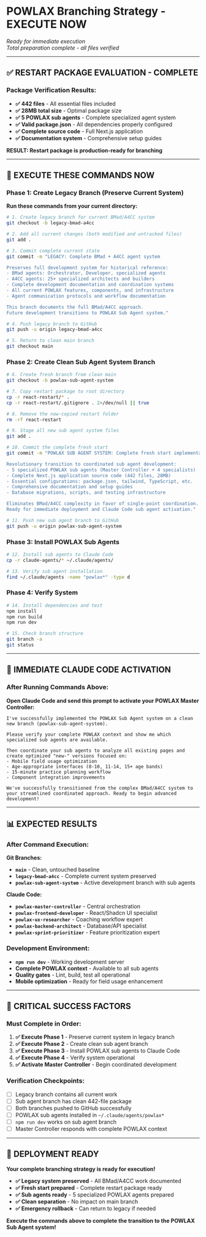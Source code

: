 # POWLAX Branching Strategy - EXECUTE NOW

*Ready for immediate execution*  
*Total preparation complete - all files verified*

---

## ✅ **RESTART PACKAGE EVALUATION - COMPLETE**

### **Package Verification Results:**
- **✅ 442 files** - All essential files included
- **✅ 28MB total size** - Optimal package size
- **✅ 5 POWLAX sub agents** - Complete specialized agent system
- **✅ Valid package.json** - All dependencies properly configured
- **✅ Complete source code** - Full Next.js application
- **✅ Documentation system** - Comprehensive setup guides

**RESULT: Restart package is production-ready for branching**

---

## 🚀 **EXECUTE THESE COMMANDS NOW**

### **Phase 1: Create Legacy Branch (Preserve Current System)**

**Run these commands from your current directory:**

```bash
# 1. Create legacy branch for current BMad/A4CC system
git checkout -b legacy-bmad-a4cc

# 2. Add all current changes (both modified and untracked files)
git add .

# 3. Commit complete current state
git commit -m "LEGACY: Complete BMad + A4CC agent system

Preserves full development system for historical reference:
- BMad agents: Orchestrator, Developer, specialized agents
- A4CC agents: 25+ specialized architects and builders  
- Complete development documentation and coordination systems
- All current POWLAX features, components, and infrastructure
- Agent communication protocols and workflow documentation

This branch documents the full BMad/A4CC approach.
Future development transitions to POWLAX Sub Agent system."

# 4. Push legacy branch to GitHub
git push -u origin legacy-bmad-a4cc

# 5. Return to clean main branch
git checkout main
```

### **Phase 2: Create Clean Sub Agent System Branch**

```bash
# 6. Create fresh branch from clean main
git checkout -b powlax-sub-agent-system

# 7. Copy restart package to root directory
cp -r react-restart/* .
cp -r react-restart/.gitignore . 2>/dev/null || true

# 8. Remove the now-copied restart folder  
rm -rf react-restart

# 9. Stage all new sub agent system files
git add .

# 10. Commit the complete fresh start
git commit -m "POWLAX SUB AGENT SYSTEM: Complete fresh start implementation

Revolutionary transition to coordinated sub agent development:
- 5 specialized POWLAX sub agents (Master Controller + 4 specialists)
- Complete Next.js application source code (442 files, 28MB)
- Essential configurations: package.json, tailwind, TypeScript, etc.
- Comprehensive documentation and setup guides
- Database migrations, scripts, and testing infrastructure

Eliminates BMad/A4CC complexity in favor of single-point coordination.
Ready for immediate deployment and Claude Code sub agent activation."

# 11. Push new sub agent branch to GitHub
git push -u origin powlax-sub-agent-system
```

### **Phase 3: Install POWLAX Sub Agents**

```bash
# 12. Install sub agents to Claude Code
cp -r claude-agents/* ~/.claude/agents/

# 13. Verify sub agent installation
find ~/.claude/agents -name "powlax*" -type d
```

### **Phase 4: Verify System**

```bash
# 14. Install dependencies and test
npm install
npm run build
npm run dev

# 15. Check branch structure
git branch -a
git status
```

---

## 🎯 **IMMEDIATE CLAUDE CODE ACTIVATION**

### **After Running Commands Above:**

**Open Claude Code and send this prompt to activate your POWLAX Master Controller:**

```
I've successfully implemented the POWLAX Sub Agent system on a clean new branch (powlax-sub-agent-system). 

Please verify your complete POWLAX context and show me which specialized sub agents are available.

Then coordinate your sub agents to analyze all existing pages and create optimized "new-" versions focused on:
- Mobile field usage optimization
- Age-appropriate interfaces (8-10, 11-14, 15+ age bands)
- 15-minute practice planning workflow
- Component integration improvements

We've successfully transitioned from the complex BMad/A4CC system to your streamlined coordinated approach. Ready to begin advanced development!
```

---

## 📊 **EXPECTED RESULTS**

### **After Command Execution:**

**Git Branches:**
- **`main`** - Clean, untouched baseline
- **`legacy-bmad-a4cc`** - Complete current system preserved
- **`powlax-sub-agent-system`** - Active development branch with sub agents

**Claude Code:**
- **`powlax-master-controller`** - Central orchestration
- **`powlax-frontend-developer`** - React/Shadcn UI specialist
- **`powlax-ux-researcher`** - Coaching workflow expert
- **`powlax-backend-architect`** - Database/API specialist  
- **`powlax-sprint-prioritizer`** - Feature prioritization expert

### **Development Environment:**
- **`npm run dev`** - Working development server
- **Complete POWLAX context** - Available to all sub agents
- **Quality gates** - Lint, build, test all operational
- **Mobile optimization** - Ready for field usage enhancement

---

## 🚨 **CRITICAL SUCCESS FACTORS**

### **Must Complete in Order:**
1. **✅ Execute Phase 1** - Preserve current system in legacy branch
2. **✅ Execute Phase 2** - Create clean sub agent branch  
3. **✅ Execute Phase 3** - Install POWLAX sub agents to Claude Code
4. **✅ Execute Phase 4** - Verify system operational
5. **✅ Activate Master Controller** - Begin coordinated development

### **Verification Checkpoints:**
- [ ] Legacy branch contains all current work
- [ ] Sub agent branch has clean 442-file package
- [ ] Both branches pushed to GitHub successfully
- [ ] POWLAX sub agents installed in `~/.claude/agents/powlax*`
- [ ] `npm run dev` works on sub agent branch
- [ ] Master Controller responds with complete POWLAX context

---

## 🎉 **DEPLOYMENT READY**

**Your complete branching strategy is ready for execution!**

- **✅ Legacy system preserved** - All BMad/A4CC work documented
- **✅ Fresh start prepared** - Complete restart package ready
- **✅ Sub agents ready** - 5 specialized POWLAX agents prepared
- **✅ Clean separation** - No impact on main branch
- **✅ Emergency rollback** - Can return to legacy if needed

**Execute the commands above to complete the transition to the POWLAX Sub Agent system!**